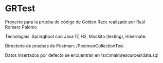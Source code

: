 # GRTest

Proyecto para la prueba de código de Golden Race realizado por Raúl Romero Palomo

Tecnologias: Springboot con Java 17, H2, Mockito (testing), Hibernate.

Directorio de pruebas de Postman: /PostmanCollectionTest

Datos insertados por defecto se encuentran en \src\main\resources\data.sql
